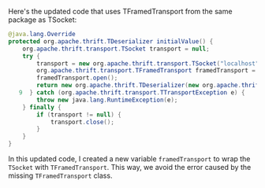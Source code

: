 Here's the updated code that uses TFramedTransport from the same package as TSocket:

```java
@java.lang.Override
protected org.apache.thrift.TDeserializer initialValue() {
    org.apache.thrift.transport.TSocket transport = null;
    try {
        transport = new org.apache.thrift.transport.TSocket("localhost", 9090);
        org.apache.thrift.transport.TFramedTransport framedTransport = new org.apache.thrift.transport.TFramedTransport(transport);
        framedTransport.open();
        return new org.apache.thrift.TDeserializer(new org.apache.thrift.protocol.TCompactProtocol(framedTransport));
   9  } catch (org.apache.thrift.transport.TTransportException e) {
        throw new java.lang.RuntimeException(e);
    } finally {
        if (transport != null) {
            transport.close();
        }
    }
}
```

In this updated code, I created a new variable `framedTransport` to wrap the `TSocket` with `TFramedTransport`. This way, we avoid the error caused by the missing `TFramedTransport` class.